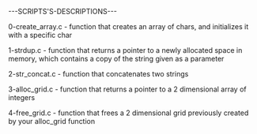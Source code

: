 ---SCRIPTS'S-DESCRIPTIONS---

0-create_array.c - function that creates an array of chars, and initializes it with a specific char

1-strdup.c - function that returns a pointer to a newly allocated space in memory, which contains a copy of the string given as a parameter

2-str_concat.c - function that concatenates two strings

3-alloc_grid.c - function that returns a pointer to a 2 dimensional array of integers

4-free_grid.c - function that frees a 2 dimensional grid previously created by your alloc_grid function